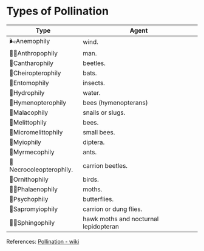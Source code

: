 # Types of Pollination


Type | Agent 
-------------|------------
🌬Anemophily| wind.
👨‍🌾Anthropophily| man.
🐞Cantharophily| beetles.
🦇Cheiropterophily| bats.
🦟Entomophily| insects.
🌊Hydrophily| water.
🐝Hymenopterophily| bees (hymenopterans)
🐌Malacophily| snails or slugs.
🐝Melittophily| bees.
🐝Micromelittophily| small bees.
🦟Myiophily| diptera.
🐜Myrmecophily| ants.
🐞Necrocoleopterophily.| carrion beetles.
🐤Ornithophily | birds.
🐛🦋Phalaenophily| moths.
🦋Psychophily| butterflies.
🦟Sapromyiophily| carrion or dung flies.
🌛🦋Sphingophily | hawk moths and nocturnal lepidopteran

References: [Pollination - wiki](https://en.wikipedia.org/wiki/Pollination)